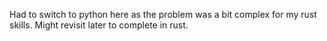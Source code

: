 Had to switch to python here as the problem was a bit complex for my rust skills. Might revisit later to complete in rust.